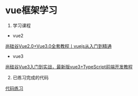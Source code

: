 # vue框架学习

1. 学习课程


- vue2

[尚硅谷Vue2.0+Vue3.0全套教程丨vuejs从入门到精通](https://www.bilibili.com/video/BV1Zy4y1K7SH)


- vue3

[尚硅谷Vue3入门到实战，最新版vue3+TypeScript前端开发教程](https://www.bilibili.com/video/BV1Za4y1r7KE)




2. 已练习完成的代码

[代码练习](https://github.com/zhao-farmer/learning-script/tree/main/TypeScript)
